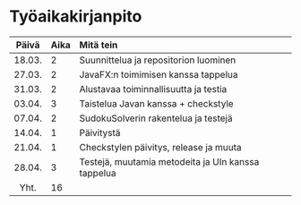 # Työaikakirjanpito

| Päivä | Aika | Mitä tein |
| :----:|:-----| :-----|
| 18.03. |  2   | Suunnittelua ja repositorion luominen |
| 27.03. |  2   | JavaFX:n toimimisen kanssa tappelua   |
|31.03.  |  2   | Alustavaa toiminnallisuutta ja testia |
|03.04.  |  3   | Taistelua Javan kanssa + checkstyle   |
| 07.04. | 2    | SudokuSolverin rakentelua ja testejä |
| 14.04. | 1    | Päivitystä   |
| 21.04. | 1    | Checkstylen päivitys, release ja muuta |
| 28.04. | 3    | Testejä, muutamia metodeita ja UIn kanssa tappelua |
|Yht.    | 16 ||
